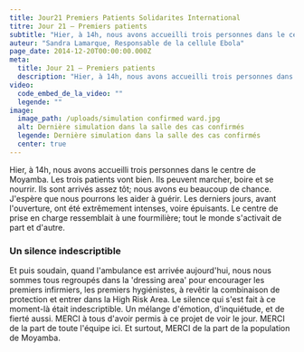 ```yaml
---
title: Jour21 Premiers Patients Solidarites International
titre: Jour 21 – Premiers patients
subtitle: "Hier, à 14h, nous avons accueilli trois personnes dans le centre de Moyamba."
auteur: "Sandra Lamarque, Responsable de la cellule Ebola"
page_date: 2014-12-20T00:00:00.000Z
meta:
  title: Jour 21 – Premiers patients
  description: "Hier, à 14h, nous avons accueilli trois personnes dans le centre de Moyamba."
video:
  code_embed_de_la_video: ""
  legende: ""
image:
  image_path: /uploads/simulation confirmed ward.jpg
  alt: Dernière simulation dans la salle des cas confirmés
  legende: Dernière simulation dans la salle des cas confirmés
  center: true
---
```

Hier, &agrave; 14h, nous avons accueilli trois personnes dans le centre de Moyamba. Les trois patients vont bien. Ils peuvent marcher, boire et se nourrir. Ils sont arriv&eacute;s assez t&ocirc;t; nous avons eu beaucoup de chance. J'esp&egrave;re que nous pourrons les aider &agrave; gu&eacute;rir. Les derniers jours, avant l'ouverture, ont &eacute;t&eacute; extr&ecirc;mement intenses, voire &eacute;puisants. Le centre de prise en charge ressemblait &agrave; une fourmili&egrave;re; tout le monde s'activait de part et d'autre.

### Un silence indescriptible

Et puis soudain, quand l'ambulance est arriv&eacute;e aujourd'hui, nous nous sommes tous regroup&eacute;s dans la 'dressing area' pour encourager les premiers infirmiers, les premiers hygi&eacute;nistes, &agrave; rev&ecirc;tir la combinaison de protection et entrer dans la High Risk Area. Le silence qui s'est fait &agrave; ce moment-l&agrave; &eacute;tait indescriptible. Un m&eacute;lange d'&eacute;motion, d'inqui&eacute;tude, et de fiert&eacute; aussi. MERCI &agrave; tous d'avoir permis &agrave; ce projet de voir le jour. MERCI de la part de toute l'&eacute;quipe ici. Et surtout, MERCI de la part de la population de Moyamba.
